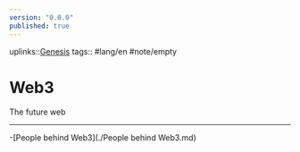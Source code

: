 ```yaml
---
version: "0.0.0"
published: true
---
```

uplinks::[Genesis](./Genesis.md)
tags:: #lang/en #note/empty 
# Web3
The future web

---
-[People behind Web3](./People behind Web3.md)
